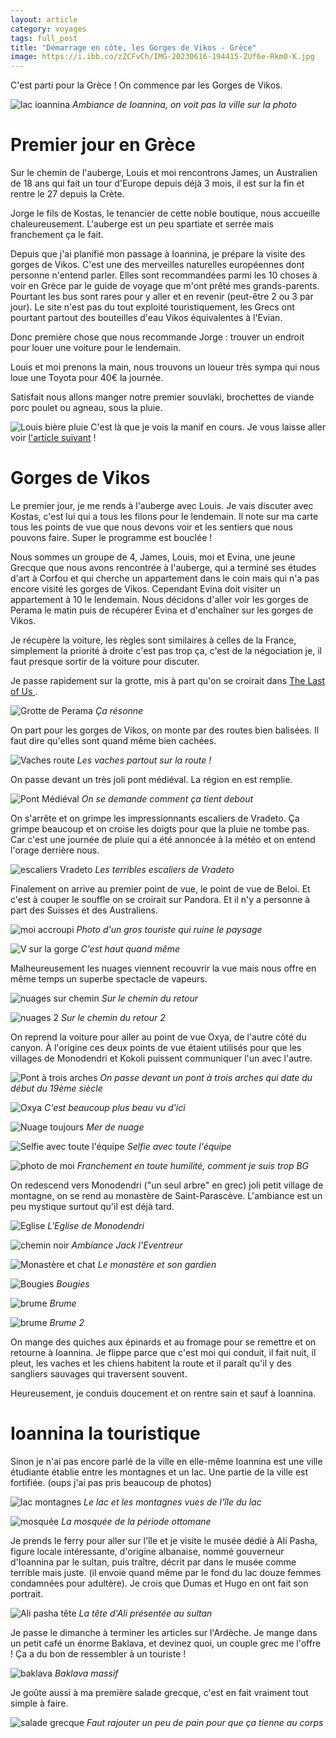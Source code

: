```yaml
---
layout: article 
category: voyages
tags: full_post
title: "Démarrage en côte, les Gorges de Vikos - Grèce" 
image: https://i.ibb.co/zZCFvCh/IMG-20230616-194415-ZUf6e-Rkm0-K.jpg
---
```


C'est parti pour la Grèce ! On commence par les Gorges de Vikos. 

![lac ioannina](https://i.ibb.co/5RwxSMC/IMG-20230616-100050-V5i-ZEUg-D0z.jpg)
_Ambiance de Ioannina, on voit pas la ville sur la photo_

<!--more-->

# Premier jour en Grèce

Sur le chemin de l'auberge, Louis et moi rencontrons James, un Australien de 18 ans qui fait un tour d'Europe depuis déjà 3 mois, il est sur la fin et rentre le 27 depuis la Crète. 

Jorge le fils de Kostas, le tenancier de cette noble boutique, nous accueille chaleureusement. 
L'auberge est un peu spartiate et serrée mais franchement ça le fait. 

Depuis que j'ai planifié mon passage à Ioannina, je prépare la visite des gorges de Vikos. C'est une des merveilles naturelles européennes dont personne n'entend parler. Elles sont recommandées parmi les 10 choses à voir en Grèce par le guide de voyage que m'ont prêté mes grands-parents. 
Pourtant les bus sont rares pour y aller et en revenir (peut-être 2 ou 3 par jour).
Le site n'est pas du tout exploité touristiquement, les Grecs ont pourtant partout des bouteilles d'eau Vikos équivalentes à l'Evian. 

Donc première chose que nous recommande Jorge : trouver un endroit pour louer une voiture pour le lendemain. 

Louis et moi prenons la main, nous trouvons un loueur très sympa qui nous loue une Toyota pour 40€ la journée.

Satisfait nous allons manger notre premier souvlaki, brochettes de viande porc poulet ou agneau, sous la pluie.

![Louis bière pluie](https://i.ibb.co/yy5MHP2/IMG-20230615-194608-RQMAC3-EM5m.jpg)
C'est là que je vois la manif en cours. Je vous laisse aller voir [l'article suivant](ioannina) ! 


# Gorges de Vikos

Le premier jour, je me rends à l'auberge avec Louis. Je vais discuter avec Kostas, c'est lui qui a tous les filons pour le lendemain. Il note sur ma carte tous les points de vue que nous devons voir et les sentiers que nous pouvons faire. Super le programme est bouclée ! 

Nous sommes un groupe de 4, James, Louis, moi et Evina, une jeune Grecque que nous avons rencontrée à l'auberge, qui a terminé ses études d'art à Corfou et qui cherche un appartement dans le coin mais qui n'a pas encore visité les gorges de Vikos. Cependant Evina doit visiter un appartement à 10 le lendemain. Nous décidons d'aller voir les gorges de Perama le matin puis de récupérer Evina et d'enchaîner sur les gorges de Vikos. 

Je récupère la voiture, les règles sont similaires à celles de la France, simplement la priorité à droite c'est pas trop ça, c'est de la négociation je, il faut presque sortir de la voiture pour discuter. 

Je passe rapidement sur la grotte, mis à part qu'on se croirait dans [The Last of Us
](https://www.jeuxvideo.com/jeux/jeu-1586026/).

![Grotte de Perama](https://i.ibb.co/fQ3TmSW/IMG-20230616-102523-4j3kxzkz0w.jpg)
_Ça résonne_

On part pour les gorges de Vikos, on monte par des routes bien balisées. Il faut dire qu'elles sont quand même bien cachées.

![Vaches route](https://i.ibb.co/MgccD8v/IMG-20230616-184204-Ij-Qg3n-Uk5v.jpg)
_Les vaches partout sur la route !_

On passe devant un très joli pont médiéval. La région en est remplie. 

![Pont Médiéval](https://i.ibb.co/n1xkvzR/IMG-20230616-130454-b6-V2-Vp9-N2-J.jpg)
_On se demande comment ça tient debout_

On s'arrête et on grimpe les impressionnants escaliers de Vradeto. Ça grimpe beaucoup et on croise les doigts pour que la pluie ne tombe pas. Car c'est une journée de pluie qui a été annoncée à la météo et on entend l'orage derrière nous. 

![escaliers Vradeto](https://i.ibb.co/CmBzPGy/IMG-20230616-140133-n-IRb-XASG87.jpg)
_Les terribles escaliers de Vradeto_

Finalement on arrive au premier point de vue, le point de vue de Beloi. Et c'est à couper le souffle on se croirait sur Pandora. Et il n'y a personne à part des Suisses et des Australiens. 

![moi accroupi](https://i.ibb.co/m8zHSYZ/IMG-20230616-161346-CTpigg-Ml8u.jpg)
_Photo d'un gros touriste qui ruine le paysage_

![V sur la gorge](https://i.ibb.co/48TyMhr/IMG-20230616-163807-Hg-D2ln-Zc4u.jpg)
_C'est haut quand même_

Malheureusement les nuages viennent recouvrir la vue mais nous offre en même temps un superbe spectacle de vapeurs. 

![nuages sur chemin](https://i.ibb.co/ZhLTxW2/IMG-20230616-165230-SWy5fvq-S6-B.jpg)
_Sur le chemin du retour_

![nuages 2](https://i.ibb.co/TwXvLd0/IMG-20230616-164729-c-EA23-AG67-H.jpg)
_Sur le chemin du retour 2_

On reprend la voiture pour aller au point de vue Oxya, de l'autre côté du canyon. À l'origine ces deux points de vue étaient utilisés pour que les villages de Monodendri et Kokoli puissent communiquer l'un avec l'autre. 

![Pont à trois arches 
](https://i.ibb.co/RC0XYcQ/IMG-20230616-185357-Dqkew-Dh56i.jpg)
_On passe devant un pont à trois arches qui date du début du 19ème siècle_

![Oxya](https://i.ibb.co/MDCYRzh/IMG-20230616-194216-j-Ojr8ag957.jpg)
_C'est beaucoup plus beau vu d'ici_

![Nuage toujours](https://i.ibb.co/BP3ZG7X/IMG-20230616-194308-b1-B2-TAgf4-R.jpg)
_Mer de nuage_

![Selfie avec toute l'équipe](https://i.ibb.co/zZCFvCh/IMG-20230616-194415-ZUf6e-Rkm0-K.jpg)
_Selfie avec toute l'équipe_

![photo de moi](https://i.ibb.co/sWPk4q6/IMG-20230616-194745-DW1-Ukf-Rg2l.jpg)
_Franchement en toute humilité, comment je suis trop BG_

On redescend vers Monodendri ("un seul arbre" en grec) joli petit village de montagne, on se rend au monastère de Saint-Parascève. L'ambiance est un peu mystique surtout qu'il est déjà tard. 

![Eglise](https://i.ibb.co/3pphmb3/IMG-20230616-211200-l-Sccvg-HJ0-U.jpg)
_L'Eglise de Monodendri_

![chemin noir](https://i.ibb.co/KwJQz2M/IMG-20230616-211335-YMv-Oqx-GD6b.jpg)
_Ambiance Jack l'Eventreur_

![Monastère et chat](https://i.ibb.co/qJKry3W/IMG-20230616-205139-tx3-Vk-N514-I.jpg)
_Le monastère et son gardien_

![Bougies](https://i.ibb.co/S31pjdq/IMG-20230616-205742-x8-VFx-WDd6r.jpg)
_Bougies_

![brume](https://i.ibb.co/X73gqGn/IMG-20230616-205702-f-TTMKv-BM8-F.jpg)
_Brume_

![brume](https://i.ibb.co/37vYFBW/IMG-20230616-205709-LRFWAAKY0k.jpg)
_Brume 2_

On mange des quiches aux épinards et au fromage pour se remettre et on retourne à Ioannina. Je flippe parce que c'est moi qui conduit, il fait nuit, il pleut, les vaches et les chiens habitent la route et il paraît qu'il y des sangliers sauvages qui traversent souvent. 

Heureusement, je conduis doucement et on rentre sain et sauf à Ioannina. 


# Ioannina la touristique

Sinon je n'ai pas encore parlé de la ville en elle-même Ioannina est une ville étudiante établie entre les montagnes et un lac. Une partie de la ville est fortifiée. 
(oups j'ai pas pris beaucoup de photos)

![lac montagnes](https://i.ibb.co/Fz9GZKS/IMG-20230617-172904-V87-Tm75342.jpg)
_Le lac et les montagnes vues de l'île du lac_

![mosquée](https://i.ibb.co/VCS0T2k/IMG-20230617-160459-q-BTks-Rd72r.jpg)
_La mosquée de la période ottomane_

Je prends le ferry pour aller sur l'île et je visite le musée dédié à Ali Pasha, figure locale intéressante, d'origine albanaise, nommé gouverneur d'Ioannina par le sultan, puis traître, décrit par dans le musée comme terrible mais juste. (il envoie quand même par le fond du lac douze femmes condamnées pour adultère). Je crois que Dumas et Hugo en ont fait son portrait. 

![Ali pasha tête](https://i.ibb.co/stLyCtq/IMG-20230617-163704-Ca-E2w-Ez65p.jpg)
_La tête d'Ali présentée au sultan_

Je passe le dimanche à terminer les articles sur l'Ardèche. Je mange dans un petit café un énorme Baklava, et devinez quoi, un couple grec me l'offre ! Ça a du bon de ressembler à un touriste ! 

![baklava](https://i.ibb.co/dQJKzRL/IMG-20230618-141002-t3-DMfe1s9f.jpg)
_Baklava massif_

Je goûte aussi à ma première salade grecque, c'est en fait vraiment tout simple à faire. 

![salade grecque](https://i.ibb.co/5xSMT5S/IMG-20230618-124623-HDi7-D8415b.jpg)
_Faut rajouter un peu de pain pour que ça tienne au corps_